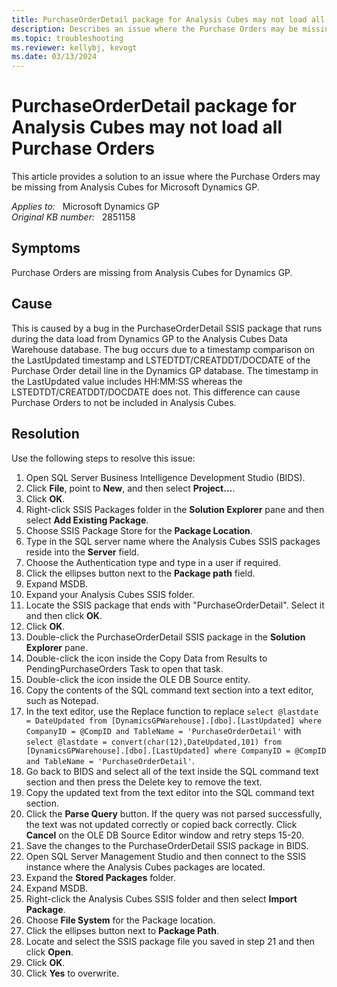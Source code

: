 ```yaml
---
title: PurchaseOrderDetail package for Analysis Cubes may not load all Purchase Orders
description: Describes an issue where the Purchase Orders may be missing from Analysis Cubes for Dynamics GP. Provides a solution.
ms.topic: troubleshooting
ms.reviewer: kellybj, kevogt
ms.date: 03/13/2024
---
```

# PurchaseOrderDetail package for Analysis Cubes may not load all Purchase Orders

This article provides a solution to an issue where the Purchase Orders may be missing from Analysis Cubes for Microsoft Dynamics GP.

_Applies to:_ &nbsp; Microsoft Dynamics GP  
_Original KB number:_ &nbsp; 2851158

## Symptoms

Purchase Orders are missing from Analysis Cubes for Dynamics GP.

## Cause

This is caused by a bug in the PurchaseOrderDetail SSIS package that runs during the data load from Dynamics GP to the Analysis Cubes Data Warehouse database. The bug occurs due to a timestamp comparison on the LastUpdated timestamp and LSTEDTDT/CREATDDT/DOCDATE of the Purchase Order detail line in the Dynamics GP database. The timestamp in the LastUpdated value includes HH:MM:SS whereas the LSTEDTDT/CREATDDT/DOCDATE does not. This difference can cause Purchase Orders to not be included in Analysis Cubes.

## Resolution

Use the following steps to resolve this issue:

1. Open SQL Server Business Intelligence Development Studio (BIDS).
2. Click **File**, point to **New**, and then select **Project...**.
3. Click **OK**.
4. Right-click SSIS Packages folder in the **Solution Explorer** pane and then select **Add Existing Package**.
5. Choose SSIS Package Store for the **Package Location**.
6. Type in the SQL server name where the Analysis Cubes SSIS packages reside into the **Server** field.
7. Choose the Authentication type and type in a user if required.
8. Click the ellipses button next to the **Package path** field.
9. Expand MSDB.
10. Expand your Analysis Cubes SSIS folder.
11. Locate the SSIS package that ends with "PurchaseOrderDetail". Select it and then click **OK**.
12. Click **OK**.
13. Double-click the PurchaseOrderDetail SSIS package in the **Solution Explorer** pane.
14. Double-click the icon inside the Copy Data from Results to PendingPurchaseOrders Task to open that task.
15. Double-click the icon inside the OLE DB Source entity.
16. Copy the contents of the SQL command text section into a text editor, such as Notepad.
17. In the text editor, use the Replace function to replace `select @lastdate = DateUpdated from [DynamicsGPWarehouse].[dbo].[LastUpdated] where CompanyID = @CompID and TableName = 'PurchaseOrderDetail'` with `select @lastdate = convert(char(12),DateUpdated,101) from [DynamicsGPWarehouse].[dbo].[LastUpdated] where CompanyID = @CompID and TableName = 'PurchaseOrderDetail'`.
18. Go back to BIDS and select all of the text inside the SQL command text section and then press the Delete key to remove the text.
19. Copy the updated text from the text editor into the SQL command text section.
20. Click the **Parse Query** button. If the query was not parsed successfully, the text was not updated correctly or copied back correctly. Click **Cancel** on the OLE DB Source Editor window and retry steps 15-20.
21. Save the changes to the PurchaseOrderDetail SSIS package in BIDS.
22. Open SQL Server Management Studio and then connect to the SSIS instance where the Analysis Cubes packages are located.
23. Expand the **Stored Packages** folder.
24. Expand MSDB.
25. Right-click the Analysis Cubes SSIS folder and then select **Import Package**.
26. Choose **File System** for the Package location.
27. Click the ellipses button next to **Package Path**.
28. Locate and select the SSIS package file you saved in step 21 and then click **Open**.
29. Click **OK**.
30. Click **Yes** to overwrite.
